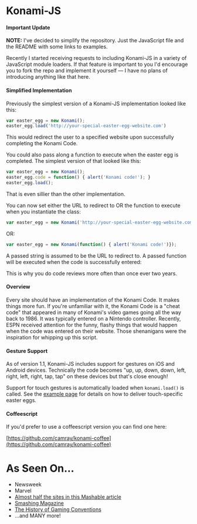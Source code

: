 Konami-JS
=========

#### Important Update

**NOTE:** I've decided to simplify the repository. Just the JavaScript file and the README with some links to examples. 

Recently I started receiving requests to including Konami-JS in a variety of JavaScript module loaders. If that feature is important to you I'd encourage you to fork the repo and implement it yourself &mdash; I have no plans of introducing anything like that here.

#### Simplified Implementation

Previously the simplest version of a Konami-JS implementation looked like this:

```javascript
var easter_egg = new Konami();
easter_egg.load('http://your-special-easter-egg-website.com')
```

This would redirect the user to a specified website upon successfully completing the Konami Code.

You could also pass along a function to execute when the easter egg is completed. The simplest version of that looked like this:

```javascript
var easter_egg = new Konami();
easter_egg.code = function() { alert('Konami code!'); }
easter_egg.load();
```

That is even sillier than the other implementation. 

You can now set  either the URL to redirect to OR the function to execute when you instantiate the class:

```javascript
var easter_egg = new Konami('http://your-special-easter-egg-website.com');
```	
	
OR:

```javascript
var easter_egg = new Konami(function() { alert('Konami code!')});
```

A passed string is assumed to be the URL to redirect to. A passed function will be executed when the code is successfully entered:

This is why you do code reviews more often than once ever two years. 


#### Overview

Every site should have an implementation of the Konami Code. It makes things more fun. If you're unfamiliar with it, the Konami Code is a "cheat code" that appeared in many of Konami's video games going all the way back to 1986.  It was typically entered on a Nintendo controller. Recently, ESPN received attention for the funny, flashy things that would happen when the code was entered on their website. Those shenanigans were the inspiration for whipping up this script.

#### Gesture Support

As of version 1.1, Konami-JS includes support for gestures on iOS and Android devices.  Technically the code becomes "up, up, down, down, left, right, left, right, tap, tap" on these devices but that's close enough!

Support for touch gestures is automatically loaded when `konami.load()` is called.  See the [example page](http://snaptortoise.com/konami-js) for details on how to deliver touch-specific easter eggs.

#### Coffeescript

If you'd prefer to use a coffeescript version you can find one here:

[https://github.com/camray/konami-coffee](https://github.com/camray/konami-coffee)

As Seen On...
=============

  * Newsweek
  * Marvel
  * [Almost half the sites in this Mashable article](http://mashable.com/2010/07/31/konami-code-sites)
  * [Smashing Magazine](http://uxdesign.smashingmagazine.com/2012/04/26/gamification-ux-users-win-lose/)
  * [The History of Gaming Conventions](http://www.bigfishgames.com/daily/gaming-conventions-timeline/)
  * ...and MANY more!
